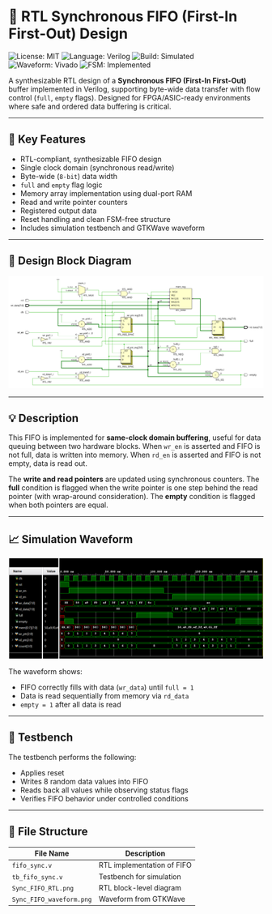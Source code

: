 # 🔗 RTL Synchronous FIFO (First-In First-Out) Design 
![License: MIT](https://img.shields.io/badge/License-MIT-blue.svg)
![Language: Verilog](https://img.shields.io/badge/language-Verilog-yellow.svg)
![Build: Simulated](https://img.shields.io/badge/build-simulated-green)
![Waveform: Vivado](https://img.shields.io/badge/waveform-GTKwave-blue)
![FSM: Implemented](https://img.shields.io/badge/FSM-Implemented-red)

A synthesizable RTL design of a **Synchronous FIFO (First-In First-Out)** buffer implemented in Verilog, supporting byte-wide data transfer with flow control (`full`, `empty` flags). Designed for FPGA/ASIC-ready environments where safe and ordered data buffering is critical.

---


## 📌 Key Features

- RTL-compliant, synthesizable FIFO design
- Single clock domain (synchronous read/write)
- Byte-wide (`8-bit`) data width
- `full` and `empty` flag logic
- Memory array implementation using dual-port RAM
- Read and write pointer counters
- Registered output data
- Reset handling and clean FSM-free structure
- Includes simulation testbench and GTKWave waveform

---

## 🔧 Design Block Diagram

<p align="center">
  <img src="https://github.com/SayantanMandal2000/rtl-fifo-designs/blob/main/synchronous-fifo-verilog/images/Sync_FIFO_RTL.png" alt="FIFO RTL Block Diagram" width="700"/>
</p>

---

## 💡 Description

This FIFO is implemented for **same-clock domain buffering**, useful for data queuing between two hardware blocks. When `wr_en` is asserted and FIFO is not full, data is written into memory. When `rd_en` is asserted and FIFO is not empty, data is read out.

The **write and read pointers** are updated using synchronous counters. The **full** condition is flagged when the write pointer is one step behind the read pointer (with wrap-around consideration). The **empty** condition is flagged when both pointers are equal.

---

## 📈 Simulation Waveform

<p align="center">
  <img src="https://github.com/SayantanMandal2000/rtl-fifo-designs/blob/main/synchronous-fifo-verilog/images/Sync_FIFO_waveform.png" alt="FIFO Simulation Waveform" width="800"/>
</p>

The waveform shows:
- FIFO correctly fills with data (`wr_data`) until `full = 1`
- Data is read sequentially from memory via `rd_data`
- `empty = 1` after all data is read

---

## 🧪 Testbench

The testbench performs the following:
- Applies reset
- Writes 8 random data values into FIFO
- Reads back all values while observing status flags
- Verifies FIFO behavior under controlled conditions

---

## 📁 File Structure

| File Name              | Description                           |
|------------------------|---------------------------------------|
| `fifo_sync.v`          | RTL implementation of FIFO            |
| `tb_fifo_sync.v`       | Testbench for simulation              |
| `Sync_FIFO_RTL.png` | RTL block-level diagram           |
| `Sync_FIFO_waveform.png`  | Waveform from GTKWave              |
